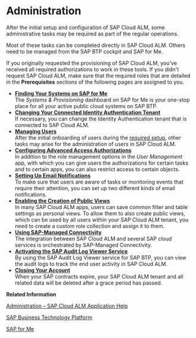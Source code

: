<!-- loio52d7d7172fe041118a51bf7f737e1a98 -->

# Administration

After the initial setup and configuration of SAP Cloud ALM, some administrative tasks may be required as part of the regular operations.

Most of these tasks can be completed directly in SAP Cloud ALM. Others need to be managed from the SAP BTP cockpit and SAP for Me.

If you originally requested the provisioning of SAP Cloud ALM, you've received all required authorizations to work in these tools. If you didn't request SAP Cloud ALM, make sure that the required roles that are detailed in the **Prerequisites** sections of the following pages are assigned to you.

-   **[Finding Your Systems on SAP for Me](finding-your-systems-on-sap-for-me-9d4aa2a.md "The Systems & Provisioning dashboard on SAP for Me is your
		one-stop place for all your active public cloud systems on SAP BTP.")**  
The *Systems & Provisioning* dashboard on SAP for Me is your one-stop place for all your active public cloud systems on SAP BTP.
-   **[Changing Your Connected Identity Authentication Tenant](changing-your-connected-identity-authentication-tenant-7869cbc.md "If necessary, you can change the Identity Authentication tenant that is connected to SAP
		Cloud ALM.")**  
If necessary, you can change the Identity Authentication tenant that is connected to SAP Cloud ALM.
-   **[Managing Users](managing-users-04a9231.md "After the initial onboarding of users during the required setup, other tasks may
		arise for the administration of users in SAP Cloud ALM.")**  
After the initial onboarding of users during the [required setup](01_required_setup/step-2-assign-roles-to-users-in-sap-cloud-alm-7304b17.md), other tasks may arise for the administration of users in SAP Cloud ALM.
-   **[Configuring Advanced Access Authorizations](configuring-advanced-access-authorizations-b7c1490.md "In addition to the role management options in the User Management
		app, with which you can give users the authorizations for certain tasks and to certain apps,
		you can also restrict access to certain objects.")**  
In addition to the role management options in the *User Management* app, with which you can give users the authorizations for certain tasks and to certain apps, you can also restrict access to certain objects.
-   **[Setting Up Email Notifications](setting-up-email-notifications-1d1fa37.md "To make sure that users are aware of tasks or monitoring events that require their
		attention, you can set up two different kinds of email notifications.")**  
To make sure that users are aware of tasks or monitoring events that require their attention, you can set up two different kinds of email notifications.
-   **[Enabling the Creation of Public Views](enabling-the-creation-of-public-views-ec0293f.md "In many SAP Cloud ALM apps, users can save common filter and table settings as personal
		views. To allow them to also create public views, which can be used by all users within your
		SAP Cloud ALM tenant, you need to create a custom role collection and assign it to
		them.")**  
In many SAP Cloud ALM apps, users can save common filter and table settings as personal views. To allow them to also create public views, which can be used by all users within your SAP Cloud ALM tenant, you need to create a custom role collection and assign it to them.
-   **[Using SAP-Managed Connectivity](using-sap-managed-connectivity-934c2a1.md "The integration between SAP Cloud ALM and several SAP cloud services is orchestrated by
		SAP-Managed Connectivity.")**  
The integration between SAP Cloud ALM and several SAP cloud services is orchestrated by SAP-Managed Connectivity.
-   **[Activating the SAP Audit Log Viewer Service](activating-the-sap-audit-log-viewer-service-59fd2a4.md "By using the SAP Audit Log Viewer service for SAP BTP, you can view the
		audit logs to track the end user activity in SAP Cloud ALM.")**  
By using the SAP Audit Log Viewer service for SAP BTP, you can view the audit logs to track the end user activity in SAP Cloud ALM.
-   **[Closing Your Account](closing-your-account-219d7d0.md "When your SAP contracts expire, your SAP Cloud ALM tenant and all related data will be
		deleted after a grace period has passed.")**  
When your SAP contracts expire, your SAP Cloud ALM tenant and all related data will be deleted after a grace period has passed.

**Related Information**  


[Administration – SAP Cloud ALM Application Help](https://help.sap.com/docs/cloud-alm/applicationhelp/administration)

[SAP Business Technology Platform](https://help.sap.com/docs/btp/sap-business-technology-platform/sap-business-technology-platform?version=Cloud)

[SAP for Me](https://help.sap.com/docs/SAP_FOR_ME/758e7c8a7c5b4782bb78b17f8c7fbbda/4b613b032a904a52b19abb6bc60996b4.html)

